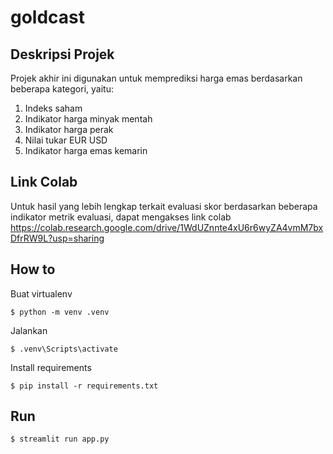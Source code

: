 # goldcast

## Deskripsi Projek

Projek akhir ini digunakan untuk memprediksi harga emas berdasarkan beberapa kategori, yaitu:

1. Indeks saham 
1. Indikator harga minyak mentah
1. Indikator harga perak
1. Nilai tukar EUR USD
1. Indikator harga emas kemarin

## Link Colab
Untuk hasil yang lebih lengkap terkait evaluasi skor berdasarkan beberapa indikator metrik evaluasi, dapat mengakses link colab https://colab.research.google.com/drive/1WdUZnnte4xU6r6wyZA4vmM7bxDfrRW9L?usp=sharing


## How to

Buat virtualenv

`$ python -m venv .venv`

Jalankan

`$ .venv\Scripts\activate`

Install requirements

`$ pip install -r requirements.txt`

## Run

`$ streamlit run app.py`